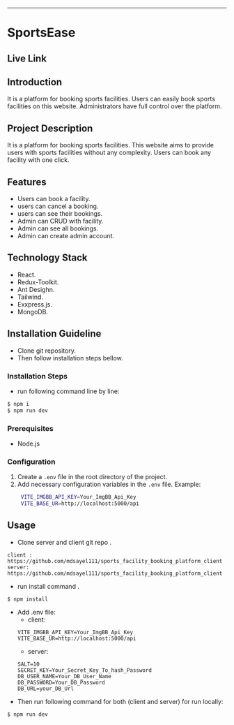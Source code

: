 ---

# SportsEase

## Live Link


## Introduction

It is a platform for booking sports facilities. Users can easily book sports facilities on this website. Administrators have full control over the platform.

## Project Description

It is a platform for booking sports facilities. This website aims to provide users with sports facilities without any complexity. Users can book any facility with one click.

## Features

- Users can book a facility.
- users can cancel a booking.
- users can see their bookings.
- Admin can CRUD with facility.
- Admin can see all bookings.
- Admin can create admin account.

## Technology Stack
- React.
- Redux-Toolkit.
- Ant Desighn.
- Tailwind.
- Exxpress.js.
- MongoDB.

## Installation Guideline

- Clone git repository.
- Then follow installation steps bellow.

### Installation Steps

- run following command line by line:
```bash
$ npm i
$ npm run dev
```

### Prerequisites

- Node.js
### Configuration

1. Create a `.env` file in the root directory of the project.
2. Add necessary configuration variables in the `.env` file.
   Example:
   ```bash
    VITE_IMGBB_API_KEY=Your_ImgBB_Api_Key
    VITE_BASE_UR=http://localhost:5000/api
   ```

## Usage
- Clone server and client git repo .
```
client : https://github.com/mdsayel111/sports_facility_booking_platform_client
server: https://github.com/mdsayel111/sports_facility_booking_platform_client
```
- run install command . 
```
$ npm install
```
- Add .env file:
   - client:
    ```
    VITE_IMGBB_API_KEY=Your_ImgBB_Api_Key
    VITE_BASE_UR=http://localhost:5000/api
    ```
    - server:
    ```
    SALT=10
    SECRET_KEY=Your_Secret_Key_To_hash_Password
    DB_USER_NAME=Your_DB_User_Name
    DB_PASSWORD=Your_DB_Password
    DB_URL=your_DB_Url
    ```
- Then run following command for both (client and server) for run locally:
```
$ npm run dev
```